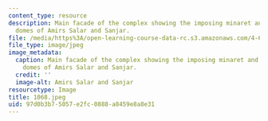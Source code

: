 ```yaml
---
content_type: resource
description: Main facade of the complex showing the imposing minaret and the two unequal
  domes of Amirs Salar and Sanjar.
file: /media/https%3A/open-learning-course-data-rc.s3.amazonaws.com/4-615-the-architecture-of-cairo-spring-2002/97d0b3b75057e2fc0888a8459e8a8e31_1068.jpeg
file_type: image/jpeg
image_metadata:
  caption: Main facade of the complex showing the imposing minaret and the two unequal
    domes of Amirs Salar and Sanjar.
  credit: ''
  image-alt: Amirs Salar and Sanjar
resourcetype: Image
title: 1068.jpeg
uid: 97d0b3b7-5057-e2fc-0888-a8459e8a8e31
---
```

